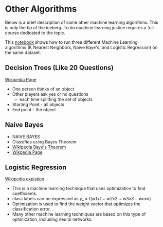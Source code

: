 # Other Algorithms  

Below is a brief description of some other machine learning algorithms.  This is only the tip of the iceberg.  To do machine learning justice requires a full course dedicated to the topic.  

This [notebook](https://github.com/bnorthan/inf-428-data-analytics-online/blob/master/python/notebooks/machine_learning/DiabetesKNearestNeighbors.ipynb) shows how to run three different Machine Learning algorithms (K Nearest Neighbors, Naive Baye's, and Logistic Regression) on the same dataset.  

## Decision Trees (Like 20 Questions)

[Wikipedia Page](https://en.wikipedia.org/wiki/Decision_tree)  

* One person thinks of an object  
* Other players ask yes or no questions  
  * each time splitting the set of objects  
* Starting Point - all objects  
* End point - the object  

## Naive Bayes

* NAIVE BAYES  
* Classifies using Bayes Theorem  
* [Wikipedia Baye's Theorem](https://en.wikipedia.org/wiki/Bayes%27_theorem#Statement_of_theorem)    
* [Wikpedia Page](https://en.wikipedia.org/wiki/Naive_Bayes_classifier)  

## Logistic Regression  

[Wikipedia explation](https://en.wikipedia.org/wiki/Logistic_regression)  

* This is a machine learning technique that uses optimization to find coefficients. 
* class labels can be expressed as y_ = f(w1*x1 + w2*x2 + w3*x3... wn*xn)  
* Optimization is used to find the weight vector that optimizes the classification error.  
* Many other machine learning techniques are based on this type of optimization, including neural networks.  


